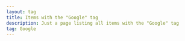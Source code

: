 ```yaml
---
layout: tag
title: Items with the "Google" tag
description: Just a page listing all items with the "Google" tag
tag: Google
---
```

